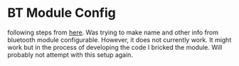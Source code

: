 # BT Module Config

following steps from [here](https://www.instructables.com/id/Modify-The-HC-05-Bluetooth-Module-Defaults-Using-A/). Was trying to make name and other info from bluetooth module configurable. However, it does not currently work. It might work but in the process of developing the code I bricked the module. Will probably not attempt with this setup again.